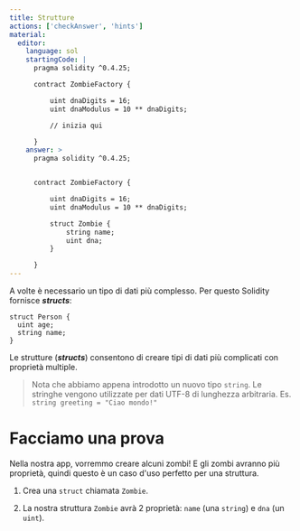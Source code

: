 ```yaml
---
title: Strutture
actions: ['checkAnswer', 'hints']
material:
  editor:
    language: sol
    startingCode: |
      pragma solidity ^0.4.25;

      contract ZombieFactory {

          uint dnaDigits = 16;
          uint dnaModulus = 10 ** dnaDigits;

          // inizia qui

      }
    answer: >
      pragma solidity ^0.4.25;


      contract ZombieFactory {

          uint dnaDigits = 16;
          uint dnaModulus = 10 ** dnaDigits;

          struct Zombie {
              string name;
              uint dna;
          }

      }
---
```


A volte è necessario un tipo di dati più complesso. Per questo Solidity fornisce **_structs_**:

```
struct Person {
  uint age;
  string name;
}

```
Le strutture (**_structs_**) consentono di creare tipi di dati più complicati con proprietà multiple.

> Nota che abbiamo appena introdotto un nuovo tipo `string`. Le stringhe vengono utilizzate per dati UTF-8 di lunghezza arbitraria. Es. `string greeting = "Ciao mondo!"`

# Facciamo una prova

Nella nostra app, vorremmo creare alcuni zombi! E gli zombi avranno più proprietà, quindi questo è un caso d'uso perfetto per una struttura.

1. Crea una `struct` chiamata `Zombie`.

2. La nostra struttura `Zombie` avrà 2 proprietà: `name` (una `string`) e `dna` (un `uint`).
